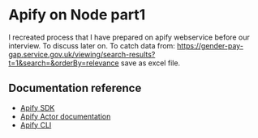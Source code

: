# Apify on Node part1

I recreated process that I have prepared on apify webservice before our interview. To discuss later on.
To catch data from:
https://gender-pay-gap.service.gov.uk/viewing/search-results?t=1&search=&orderBy=relevance
save as excel file.

## Documentation reference

- [Apify SDK](https://sdk.apify.com/)
- [Apify Actor documentation](https://docs.apify.com/actor)
- [Apify CLI](https://docs.apify.com/cli)
